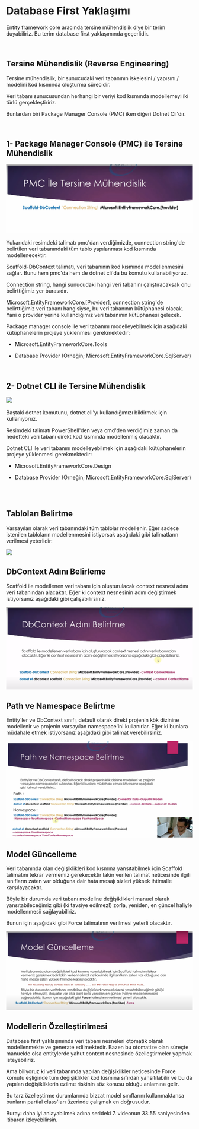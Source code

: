 # Database First Yaklaşımı
<p>
Entity framework core aracında tersine mühendislik diye bir terim duyabiliriz. Bu terim database first yaklaşımında geçerlidir.
</p>
<br>

## Tersine Mühendislik (Reverse Engineering)
<p>
Tersine mühendislik, bir sunucudaki veri tabanının iskelesini / yapısını / modelini kod kısmında oluşturma sürecidir. 
</p>
<p>
Veri tabanı sunucusundan herhangi bir veriyi kod kısmında modellemeyi iki türlü gerçekleştiririz.
</p>
<p>
Bunlardan biri Package Manager Console (PMC) iken diğeri Dotnet Cli'dır. 
</p>
<br>

## 1- Package Manager Console (PMC) ile Tersine Mühendislik

<img src="../img/pmc.png">

<br>
<p>
Yukarıdaki resimdeki talimatı pmc'dan verdiğimizde, connection string'de belirtilen veri tabanındaki tüm tablo yapılanması kod kısmında modellenecektir.
</p>
<p>
Scaffold-DbContext talimatı, veri tabanının kod kısmında modellenmesini sağlar. Bunu hem pmc'da hem de dotnet cli'da bu komutu kullanabiliyoruz.
</p>
<p>
Connection string, hangi sunucudaki hangi veri tabanını çalıştıracaksak onu belirttiğimiz yer burasıdır.
</p>
<p>
Microsoft.EntityFrameworkCore.[Provider], connection string'de belirttiğimiz veri tabanı hangisiyse, bu veri tabanının kütüphanesi olacak.
Yani o provider yerine kullandığımız veri tabanının kütüphanesi gelecek.
</p>
<p>
Package manager console ile veri tabanını modelleyebilmek için aşağıdaki kütüphanelerin projeye yüklenmesi gerekmektedir: 
</p>

* <p>Microsoft.EntityFrameworkCore.Tools</p>
* <p>Database Provider (Örneğin; Microsoft.EntityFrameworkCore.SqlServer)
</p>
<br>

## 2- Dotnet CLI ile Tersine Mühendislik
<img src="../img/dotnet-cli-tersine-mühendislik.png">

<br>
<p>
Baştaki dotnet komutunu, dotnet cli'yı kullandığımızı bildirmek için kullanıyoruz.   
</p>
<p>
Resimdeki talimatı PowerShell'den veya cmd'den verdiğimiz zaman da hedefteki veri tabanı direkt kod kısmında modellenmiş olacaktır.
</p>
<p>
Dotnet CLI ile veri tabanını modelleyebilmek için aşağıdaki kütüphanelerin projeye yüklenmesi gerekmektedir: 
</p>

* <p>Microsoft.EntityFrameworkCore.Design</p>
* <p>Database Provider (Örneğin; Microsoft.EntityFrameworkCore.SqlServer)
</p>
<br><br>

## Tabloları Belirtme
<p>
Varsayılan olarak veri tabanındaki tüm tablolar modellenir. Eğer sadece istenilen tabloların modellenmesini istiyorsak aşağıdaki gibi talimatların verilmesi yeterlidir:
</p>
<img src="../img/tabloları-belirtme.png">

<br>

## DbContext Adını Belirleme
<p>
Scaffold ile modellenen veri tabanı için oluşturulacak context nesnesi adını veri tabanından alacaktır. Eğer ki context nesnesinin adını değiştirmek istiyorsanız aşağıdaki gibi çalışabilirsiniz.
</p>
<img src="../img/context-adı.png">

<br>

## Path ve Namespace Belirtme
<p>
Entity'ler ve DbContext sınıfı, default olarak direkt projenin kök dizinine modellenir ve projenin varsayılan namespace'ini kullanırlar. Eğer ki bunlara müdahale etmek istiyorsanız aşağıdaki gibi talimat verebilirsiniz.
</p>
<img src="../img/namespace-path.png">

<br>

## Model Güncelleme
<p>
Veri tabanında olan değişiklikleri kod kısmına yansıtabilmek için Scaffold talimatını tekrar vermemiz gerekecektir lakin verilen talimat neticesinde ilgili sınıfların zaten var olduğuna dair hata mesajı sizleri yüksek ihtimalle karşılayacaktır.  
</p>
<p>
Böyle bir durumda veri tabanı modeline değişiklikleri manuel olarak yansıtabileceğimiz gibi (ki tavsiye edilmez!) zorla, yeniden, en güncel haliyle modellenmesii sağlayabiliriz.
</p>
<p>
Bunun için aşağıdaki gibi Force talimatının verilmesi yeterli olacaktır.
</p>
<img src="../img/force.png">

<br>

## Modellerin Özelleştirilmesi
<p>
Database first yaklaşımında veri tabanı nesneleri otomatik olarak modellenmekte ve generate edilmektedir. Bazen bu otomatize olan süreçte manuelde olsa entitylerde yahut context nesnesinde özelleştirmeler yapmak isteyebiliriz.
</p>
<p>
Ama biliyoruz ki veri tabanında yapılan değişiklikler neticesinde Force komutu eşliğinde tüm değişiklikler kod kısmına sıfırdan yansıtılabilir ve bu da yapılan değişikliklerin ezilme riskinin söz konusu olduğu anlamına gelir.
</p>
<p>
Bu tarz özelleştirme durumlarında bizzat model sınıflarını kullanmaktansa bunların partial class'ları üzerinde çalışmak en doğrusudur.
</p>
<p>
Burayı daha iyi anlayabilmek adına serideki 7. videonun 33:55 saniyesinden itibaren izleyebilirsin. 
</p>
 







